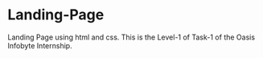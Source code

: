 # Landing-Page
Landing Page using html and css.
This is the Level-1 of Task-1 of the Oasis Infobyte Internship. 
